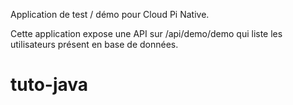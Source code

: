 Application de test / démo pour Cloud Pi Native.

Cette application expose une API sur /api/demo/demo qui liste les utilisateurs présent en base de données.
# tuto-java
